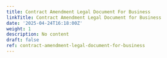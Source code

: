 ```yaml
---
title: Contract Amendment Legal Document For Business
linkTitle: Contract Amendment Legal Document for Business
date: '2025-04-24T16:18:00Z'
weight: 1
description: No content
draft: false
ref: contract-amendment-legal-document-for-business
---
```


